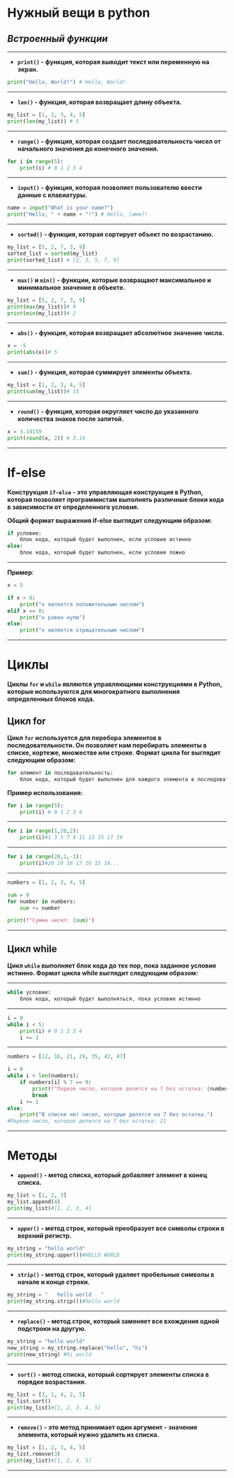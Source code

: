# Нужный вещи в python
## *Встроенный функции*
___
* **`print()` - функция, которая выводит текст или переменную на экран.**


```python
print("Hello, World!") # Hello, World!
```
___
* **`len()` - функция, которая возвращает длину объекта.**

```python
my_list = [1, 2, 3, 4, 5]
print(len(my_list)) # 5
```
___

* **`range()` - функция, которая создает последовательность чисел от начального значения до конечного значения.**

```python
for i in range(5):
    print(i) # 0 1 2 3 4
```
___

* **`input()` - функция, которая позволяет пользователю ввести данные с клавиатуры.**

```python
name = input("What is your name?")
print("Hello, " + name + "!") # Hello, [имя]!
```
___
* **`sorted()` - функция, которая сортирует объект по возрастанию.**
  
```python
my_list = [5, 2, 7, 3, 9]
sorted_list = sorted(my_list)
print(sorted_list) # [2, 3, 5, 7, 9]
```
___
* **`max()` и `min()` - функции, которые возвращают максимальное и минимальное значение в объекте.**

```python
my_list = [5, 2, 7, 3, 9]
print(max(my_list))# 9
print(min(my_list))# 2 
```
___
* **`abs()` - функция, которая возвращает абсолютное значение числа.**

```python
x = -5
print(abs(x))# 5
```
___
* **`sum()` - функция, которая суммирует элементы объекта.**

```python
my_list = [1, 2, 3, 4, 5]
print(sum(my_list))# 15
```
___
* **`round()` - функция, которая округляет число до указанного количества знаков после запятой.**

```python
x = 3.14159
print(round(x, 2)) # 3.14
```
___
# If-else
**Конструкция `if-else` - это управляющая конструкция в Python, которая позволяет программистам выполнять различные блоки кода в зависимости от определенного условия.**

**Общий формат выражения if-else выглядит следующим образом:**

```python
if условие:
    блок кода, который будет выполнен, если условие истинно
else:
    блок кода, который будет выполнен, если условие ложно
```
___
**Пример**:
```python
x = 5

if x > 0:
    print("x является положительным числом")
elif x == 0:
    print("x равен нулю")
else:
    print("x является отрицательным числом")
```
___
# **Циклы**
**Циклы `for` и `while` являются управляющими конструкциями в Python, которые используются для многократного выполнения определенных блоков кода.**
## **Цикл for**
**Цикл `for` используется для перебора элементов в последовательности. Он позволяет нам перебирать элементы в списке, кортеже, множестве или строке. Формат цикла for выглядит следующим образом:**

```python
for элемент in последовательность:
    блок кода, который будет выполнен для каждого элемента в последовательности
```
**Пример использования:**
```python
for i in range(5):
    print(i) # 0 1 2 3 4
```
___
```python
for i in range(1,20,2):
    print(i)#1 3 5 7 9 11 13 15 17 19
```
___
```python
for i in range(20,1,-1):
    print(i)#20 19 18 17 16 15 14...
```
___
```python
numbers = [1, 2, 3, 4, 5]

sum = 0
for number in numbers:
    sum += number

print(f"Сумма чисел: {sum}")
```
___
## **Цикл while**
**Цикл `while` выполняет блок кода до тех пор, пока заданное условие истинно. Формат цикла while выглядит следующим образом:**
___
```python
while условие:
    блок кода, который будет выполняться, пока условие истинно
```
___
```python
i = 0
while i < 5:
    print(i) # 0 1 2 3 4
    i += 1
```
___
```python
numbers = [12, 16, 21, 29, 35, 42, 47]

i = 0
while i < len(numbers):
    if numbers[i] % 7 == 0:
        print(f"Первое число, которое делится на 7 без остатка: {numbers[i]}")
        break
    i += 1
else:
    print("В списке нет чисел, которые делятся на 7 без остатка.")
#Первое число, которое делится на 7 без остатка: 21
```
___
# Методы
* **`append()` - метод списка, который добавляет элемент в конец списка.**
```python
my_list = [1, 2, 3]
my_list.append(4)
print(my_list)#[1, 2, 3, 4]
```
___

* **`upper()` - метод строк, который преобразует все символы строки в верхний регистр.**
```python
my_string = "hello world"
print(my_string.upper())#HELLO WORLD
```
___

* **`strip()` - метод строк, который удаляет пробельные символы в начале и конце строки.**
```python
my_string = "   hello world   "
print(my_string.strip())#hello world
```
___
* **`replace()` - метод строк, который заменяет все вхождения одной подстроки на другую.**
```python
my_string = "hello world"
new_string = my_string.replace("hello", "hi")
print(new_string) #hi world
```
___
* **`sort()` - метод списка, который сортирует элементы списка в порядке возрастания.**
```python
my_list = [3, 1, 4, 2, 5]
my_list.sort()
print(my_list)#[1, 2, 3, 4, 5]
```
___

* **`remove()` - это метод принимает один аргумент - значение элемента, который нужно удалить из списка.**

```python
my_list = [1, 2, 3, 4, 5]
my_list.remove(3)
print(my_list)#[1, 2, 4, 5]
```
___
